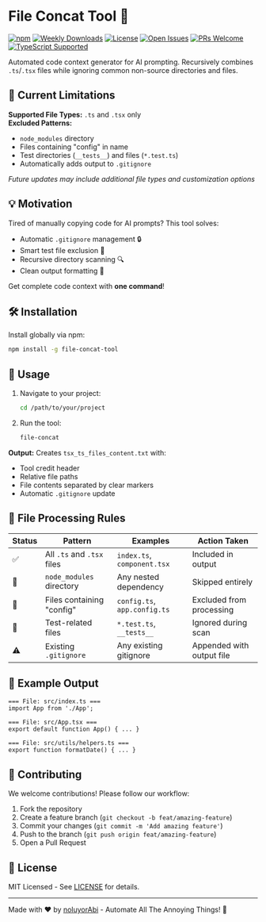 
# File Concat Tool 🚀  

[![npm](https://img.shields.io/npm/v/file-concat-tool?logo=npm&style=flat-square)](https://www.npmjs.com/package/file-concat-tool)
[![Weekly Downloads](https://img.shields.io/npm/dw/file-concat-tool?logo=npm&style=flat-square)](https://npm-stat.com/charts.html?package=file-concat-tool)
[![License](https://img.shields.io/github/license/noluyorAbi/file-concat-tool?logo=opensourceinitiative&style=flat-square)](LICENSE)
[![Open Issues](https://img.shields.io/github/issues-raw/noluyorAbi/file-concat-tool?logo=github&style=flat-square)](https://github.com/noluyorAbi/file-concat-tool/issues)
[![PRs Welcome](https://img.shields.io/badge/PRs-welcome-%2340BE86?logo=git&style=flat-square)](https://github.com/noluyorAbi/file-concat-tool/pulls)
[![TypeScript Supported](https://img.shields.io/badge/supports-.ts%2F.tsx-blue?logo=typescript&style=flat-square)](https://www.typescriptlang.org)

Automated code context generator for AI prompting. Recursively combines `.ts`/`.tsx` files while ignoring common non-source directories and files.

## 🚨 Current Limitations  
**Supported File Types:** `.ts` and `.tsx` only  
**Excluded Patterns:**
- `node_modules` directory
- Files containing "config" in name
- Test directories (`__tests__`) and files (`*.test.ts`)
- Automatically adds output to `.gitignore`

*Future updates may include additional file types and customization options*

## 💡 Motivation  
Tired of manually copying code for AI prompts? This tool solves:
- Automatic `.gitignore` management 🔒
- Smart test file exclusion 🧪
- Recursive directory scanning 🔍
- Clean output formatting 📄

Get complete code context with **one command**!

## 🛠 Installation  
Install globally via npm:
```bash
npm install -g file-concat-tool
```  

## 🚦 Usage  
1. Navigate to your project:
   ```bash
   cd /path/to/your/project
   ```  

2. Run the tool:
   ```bash
   file-concat
   ```  

**Output:** Creates `tsx_ts_files_content.txt` with:
- Tool credit header
- Relative file paths
- File contents separated by clear markers
- Automatic `.gitignore` update

## 📁 File Processing Rules

| Status | Pattern                          | Examples                     | Action Taken               |
|--------|----------------------------------|------------------------------|----------------------------|
| ✅     | All `.ts` and `.tsx` files       | `index.ts`, `component.tsx`  | Included in output         |
| 🚫     | `node_modules` directory         | Any nested dependency        | Skipped entirely           |
| 🚫     | Files containing "config"        | `config.ts`, `app.config.ts` | Excluded from processing   |
| 🚫     | Test-related files               | `*.test.ts`, `__tests__`     | Ignored during scan        |
| ⚠️     | Existing `.gitignore`            | Any existing gitignore       | Appended with output file  |

## 🌟 Example Output
```text
=== File: src/index.ts ===
import App from './App';

=== File: src/App.tsx ===
export default function App() { ... }

=== File: src/utils/helpers.ts ===
export function formatDate() { ... }
```

## 🤝 Contributing


We welcome contributions! Please follow our workflow:
1. Fork the repository
2. Create a feature branch (`git checkout -b feat/amazing-feature`)
3. Commit your changes (`git commit -m 'Add amazing feature'`)
4. Push to the branch (`git push origin feat/amazing-feature`)
5. Open a Pull Request

## 📄 License
MIT Licensed - See [LICENSE](LICENSE) for details.  

---

Made with ❤️ by [noluyorAbi](https://github.com/noluyorAbi) - Automate All The Annoying Things! 🤖
